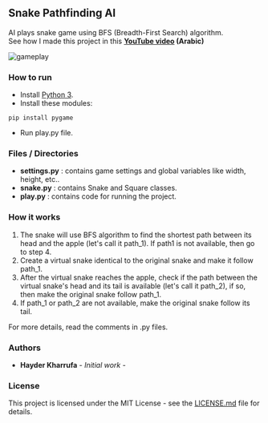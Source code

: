 ##  Snake Pathfinding AI
AI plays snake game using BFS (Breadth-First Search) algorithm.<br />
See how I made this project in this **[YouTube video](https://youtu.be/UIKthUWZ8dw) (Arabic)**

![gameplay](https://user-images.githubusercontent.com/38482276/87240274-cae19380-c420-11ea-8193-bddab2ef379d.gif)

### How to run

- Install  [Python 3](https://www.python.org).
- Install these modules:
```
pip install pygame
```

- Run play.py file.

### Files / Directories

 - **settings.py** : contains game settings and global variables like width, height, etc..
 - **snake.py** : contains Snake and Square classes.
 - **play.py** : contains code for running the project.

### How it works

1. The snake will use BFS algorithm to find the shortest path between its head and the apple (let's call it path_1). If path1 is not available, then go to step 4.
2. Create a virtual snake identical to the original snake and make it follow path_1.
3. After the virtual snake reaches the apple, check if the path between the virtual snake's head and its tail is available (let's call it path_2), if so, then make the original snake follow path_1.
4. If path_1 or path_2 are not available, make the original snake follow its tail.

For more details, read the comments in .py files.

### Authors

* **Hayder Kharrufa** - *Initial work* - 

### License

This project is licensed under the MIT License - see the [LICENSE.md](LICENSE.md) file for details.
